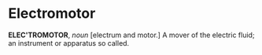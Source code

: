 # Electromotor

**ELEC'TROMOTOR**, _noun_ \[electrum and motor.\] A mover of the electric fluid; an instrument or apparatus so called.